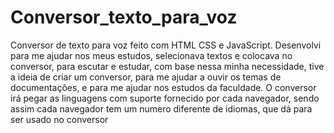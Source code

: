 # Conversor_texto_para_voz
Conversor de texto para voz feito com HTML CSS e JavaScript. 
Desenvolvi para me ajudar nos meus estudos, selecionava textos e colocava no conversor, para escutar e estudar, 
com base nessa minha necessidade, tive a ideia de criar um conversor, para me ajudar a ouvir os temas de documentações, 
e para me ajudar nos estudos da faculdade.
O conversor irá pegar as linguagens com suporte fornecido por cada navegador, sendo assim cada navegador tem um numero diferente de idiomas,
que dá para ser usado no conversor 

